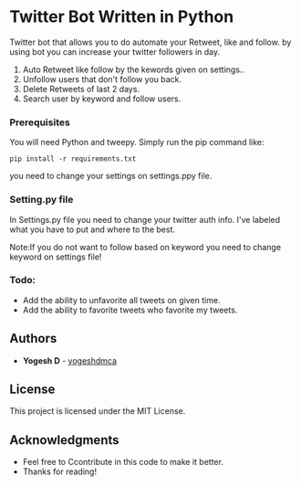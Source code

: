 # Twitter Bot Written in Python

Twitter bot that allows you to do automate your Retweet, like and follow. by using bot you can increase your twitter followers in day.


1. Auto Retweet like follow by the kewords given on settings.. 
2. Unfollow users that don't follow you back. 
3. Delete Retweets of last 2 days.
4. Search user by keyword and follow users.


### Prerequisites
You will need Python and tweepy.
Simply run the pip command like: 

`pip install -r requirements.txt`

you need to change your settings on settings.ppy file.

### Setting.py file

In Settings.py file you need to change your twitter auth info. 
I've labeled what you have to put and where to the best. 

Note:If you do not want to follow based on keyword you need to change keyword on settings file!

### Todo:

* Add the ability to unfavorite all tweets on given time.
* Add the ability to favorite tweets who favorite my tweets.

## Authors

* **Yogesh D** - [yogeshdmca](https://www.youtube.com/channel/UCJh4EQMRPQf9Vw0ifMmv7bg/)

## License

This project is licensed under the MIT License.

## Acknowledgments

* Feel free to Ccontribute in this code to make it better. 
* Thanks for reading!
